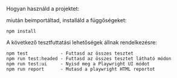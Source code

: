 Hogyan használd a projektet:

miután beimportáltad, installáld a függőségeket:

    npm install

A következő tesztfuttatási lehetőségek állnak rendelkezésre:

    npm test            - Futtasd az összes tesztet
    npm run test:headed - Futtasd az összes tesztet látható módon
    npm run test:ui     - Nyisd meg a Playwright UI módot
    npm run report      - Mutasd a playwright HTML reportot
